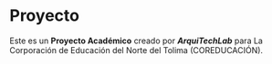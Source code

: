 # Proyecto
Este es un **Proyecto Académico** creado por **_ArquiTechLab_** para La Corporación de Educación del Norte del Tolima (COREDUCACIÓN).

